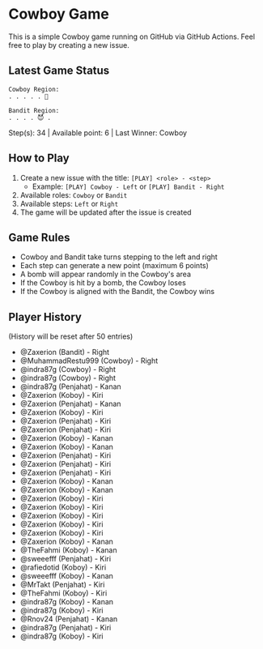 # Cowboy Game

This is a simple Cowboy game running on GitHub via GitHub Actions. Feel free to play by creating a new issue.

## Latest Game Status



```
Cowboy Region:
. . . . . 🤠

Bandit Region:
. . . . 😈 .
```

Step(s): 34 | Available point: 6 | Last Winner: Cowboy

## How to Play

1. Create a new issue with the title: `[PLAY] <role> - <step>`
   - Example: `[PLAY] Cowboy - Left` or `[PLAY] Bandit - Right`
2. Available roles: `Cowboy` or `Bandit`
3. Available steps: `Left` or `Right`
4. The game will be updated after the issue is created

## Game Rules

- Cowboy and Bandit take turns stepping to the left and right
- Each step can generate a new point (maximum 6 points)
- A bomb will appear randomly in the Cowboy's area
- If the Cowboy is hit by a bomb, the Cowboy loses
- If the Cowboy is aligned with the Bandit, the Cowboy wins

## Player History

(History will be reset after 50 entries)

- @Zaxerion (Bandit) - Right
- @MuhammadRestu999 (Cowboy) - Right
- @indra87g (Cowboy) - Right
- @indra87g (Cowboy) - Right
- @indra87g (Penjahat) - Kanan
- @Zaxerion (Koboy) - Kiri
- @Zaxerion (Penjahat) - Kanan
- @Zaxerion (Koboy) - Kiri
- @Zaxerion (Penjahat) - Kiri
- @Zaxerion (Penjahat) - Kiri
- @Zaxerion (Koboy) - Kanan
- @Zaxerion (Koboy) - Kanan
- @Zaxerion (Penjahat) - Kiri
- @Zaxerion (Penjahat) - Kiri
- @Zaxerion (Penjahat) - Kiri
- @Zaxerion (Koboy) - Kanan
- @Zaxerion (Koboy) - Kanan
- @Zaxerion (Koboy) - Kiri
- @Zaxerion (Koboy) - Kiri
- @Zaxerion (Koboy) - Kiri
- @Zaxerion (Koboy) - Kiri
- @Zaxerion (Koboy) - Kiri
- @Zaxerion (Koboy) - Kanan
- @TheFahmi (Koboy) - Kanan
- @sweeefff (Penjahat) - Kiri
- @rafiedotid (Koboy) - Kiri
- @sweeefff (Koboy) - Kanan
- @MrTakt (Penjahat) - Kiri
- @TheFahmi (Koboy) - Kiri
- @indra87g (Koboy) - Kanan
- @indra87g (Koboy) - Kiri
- @Rnov24 (Penjahat) - Kanan
- @indra87g (Penjahat) - Kiri
- @indra87g (Koboy) - Kiri
